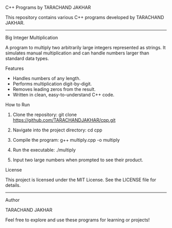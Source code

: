 C++ Programs by TARACHAND JAKHAR

This repository contains various C++ programs developed by TARACHAND JAKHAR.

---

Big Integer Multiplication

A program to multiply two arbitrarily large integers represented as strings.
It simulates manual multiplication and can handle numbers larger than standard data types.

Features
- Handles numbers of any length.
- Performs multiplication digit-by-digit.
- Removes leading zeros from the result.
- Written in clean, easy-to-understand C++ code.

How to Run

1. Clone the repository:
   git clone https://github.com/TARACHANDJAKHAR/cpp.git

2. Navigate into the project directory:
   cd cpp

3. Compile the program:
   g++ multiply.cpp -o multiply

4. Run the executable:
   ./multiply

5. Input two large numbers when prompted to see their product.

License

This project is licensed under the MIT License. See the LICENSE file for details.

---

Author

TARACHAND JAKHAR

Feel free to explore and use these programs for learning or projects!
